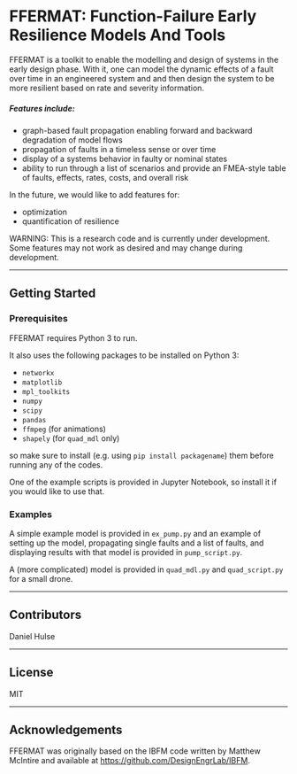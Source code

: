 # FFERMAT: Function-Failure Early Resilience Models And Tools

FFERMAT is a toolkit to enable the modelling and design of systems in the early design phase. With it, one can model the dynamic effects of a fault over time in an engineered system and and then design the system to be more resilient based on rate and severity information. 

##### Features include:

- graph-based fault propagation enabling forward and backward degradation of model flows
- propagation of faults in a timeless sense or over time
- display of a systems behavior in faulty or nominal states
- ability to run through a list of scenarios and provide an FMEA-style table of faults, effects, rates, costs, and overall risk

In the future, we would like to add features for:

- optimization
- quantification of resilience 

WARNING: This is a research code and is currently under development. Some features may not work as desired and may change during development.

----
## Getting Started

### Prerequisites

FFERMAT requires Python 3 to run. 

It also uses the following packages to be installed on Python 3:

- `networkx`
- `matplotlib`
- `mpl_toolkits`
- `numpy`
- `scipy`
- `pandas`
- `ffmpeg` (for animations)
- `shapely` (for `quad_mdl` only)

so make sure to install (e.g. using `pip install packagename`) them before running any of the codes.

One of the example scripts is provided in Jupyter Notebook, so install it if you would like to use that.

### Examples

A simple example model is provided in `ex_pump.py` and an example of setting up the model, propagating single faults and a list of faults, and displaying results with that model is provided in `pump_script.py`.

A (more complicated) model is provided in `quad_mdl.py` and `quad_script.py` for a small drone.

----
## Contributors
Daniel Hulse

----
## License

MIT

----
## Acknowledgements

FFERMAT was originally based on the IBFM code written by Matthew McIntire and available at https://github.com/DesignEngrLab/IBFM.
